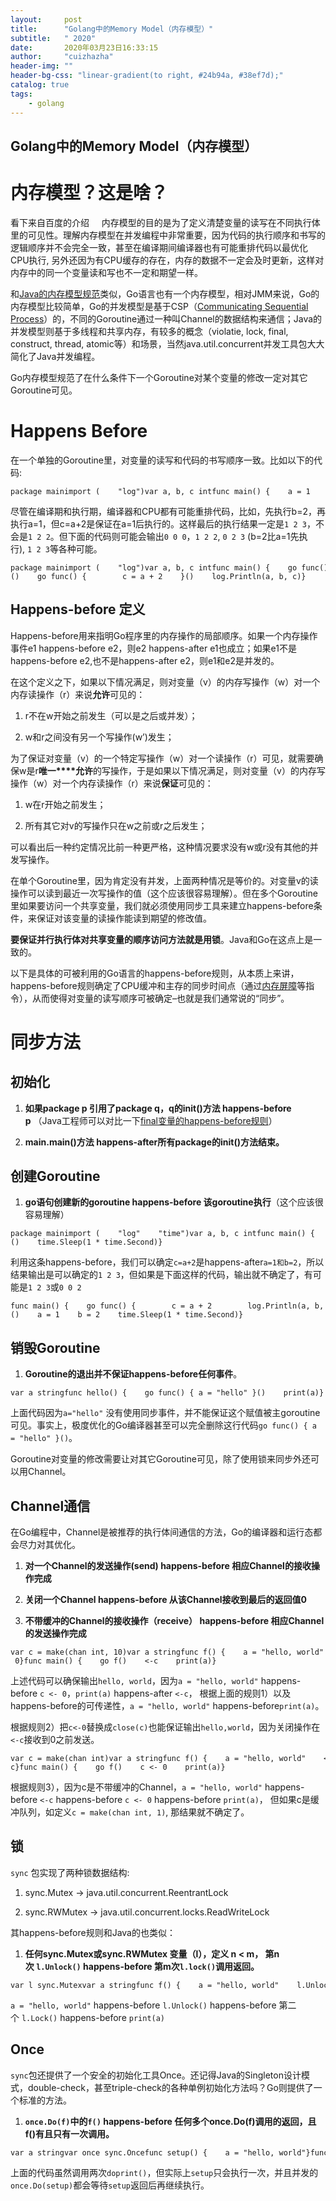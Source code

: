 ```yaml
---
layout:     post
title:      "Golang中的Memory Model（内存模型）"
subtitle:   " 2020"
date:       2020年03月23日16:33:15
author:     "cuizhazha"
header-img: ""
header-bg-css: "linear-gradient(to right, #24b94a, #38ef7d);"
catalog: true
tags:
    - golang
---
```




## Golang中的Memory Model（内存模型）


内存模型？这是啥？
=========

看下来自百度的介绍     内存模型的目的是为了定义清楚变量的读写在不同执行体里的可见性。理解内存模型在并发编程中非常重要，因为代码的执行顺序和书写的逻辑顺序并不会完全一致，甚至在编译期间编译器也有可能重排代码以最优化CPU执行, 另外还因为有CPU缓存的存在，内存的数据不一定会及时更新，这样对内存中的同一个变量读和写也不一定和期望一样。

和[Java的内存模型规范](http://ifeve.com/java-memory-model-1/)类似，Go语言也有一个内存模型，相对JMM来说，Go的内存模型比较简单，Go的并发模型是基于CSP（[Communicating Sequential Process](http://en.wikipedia.org/wiki/Communicating_sequential_processes)）的，不同的Goroutine通过一种叫Channel的数据结构来通信；Java的并发模型则基于多线程和共享内存，有较多的概念（violatie, lock, final, construct, thread, atomic等）和场景，当然java.util.concurrent并发工具包大大简化了Java并发编程。

Go内存模型规范了在什么条件下一个Goroutine对某个变量的修改一定对其它Goroutine可见。

Happens Before
==============

在一个单独的Goroutine里，对变量的读写和代码的书写顺序一致。比如以下的代码:

```
package mainimport (    "log")var a, b, c intfunc main() {    a = 1    b = 2    c = a + 2    log.Println(a, b, c)}
```

尽管在编译期和执行期，编译器和CPU都有可能重排代码，比如，先执行b=2，再执行a=1，但c=a+2是保证在a=1后执行的。这样最后的执行结果一定是`1 2 3`，不会是`1 2 2`。但下面的代码则可能会输出`0 0 0`，`1 2 2`, `0 2 3` (b=2比a=1先执行), `1 2 3`等各种可能。

```
package mainimport (    "log")var a, b, c intfunc main() {    go func() {        a = 1        b = 2    }()    go func() {        c = a + 2    }()    log.Println(a, b, c)}
```

Happens-before 定义
-----------------

Happens-before用来指明Go程序里的内存操作的局部顺序。如果一个内存操作事件e1 happens-before e2，则e2 happens-after e1也成立；如果e1不是happens-before e2,也不是happens-after e2，则e1和e2是并发的。

在这个定义之下，如果以下情况满足，则对变量（v）的内存写操作（w）对一个内存读操作（r）来说**允许**可见的：

1.  r不在w开始之前发生（可以是之后或并发）；
    
2.  w和r之间没有另一个写操作(w’)发生；
    

为了保证对变量（v）的一个特定写操作（w）对一个读操作（r）可见，就需要确保w是r**唯一****允许**的写操作，于是如果以下情况满足，则对变量（v）的内存写操作（w）对一个内存读操作（r）来说**保证**可见的：

1.  w在r开始之前发生；
    
2.  所有其它对v的写操作只在w之前或r之后发生；
    

可以看出后一种约定情况比前一种更严格，这种情况要求没有w或r没有其他的并发写操作。

在单个Goroutine里，因为肯定没有并发，上面两种情况是等价的。对变量v的读操作可以读到最近一次写操作的值（这个应该很容易理解）。但在多个Goroutine里如果要访问一个共享变量，我们就必须使用同步工具来建立happens-before条件，来保证对该变量的读操作能读到期望的修改值。

**要保证并行执行体对共享变量的顺序访问方法就是用锁**。Java和Go在这点上是一致的。

以下是具体的可被利用的Go语言的happens-before规则，从本质上来讲，happens-before规则确定了CPU缓冲和主存的同步时间点（通过[内存屏障](http://hugozhu.myalert.info/2013/03/28/22-memory-barriers-or-fences.html)等指令），从而使得对变量的读写顺序可被确定–也就是我们通常说的“同步”。

同步方法
====

初始化
---

1.  **如果package p 引用了package q，q的init()方法 happens-before p** （Java工程师可以对比一下[final变量的happens-before规则](http://www.infoq.com/cn/articles/java-memory-model-6?utm_source=infoq&utm_medium=related_content_link&utm_campaign=relatedContent_articles_clk)）
    
2.  **main.main()方法 happens-after所有package的init()方法结束。**
    

创建Goroutine
-----------

1.  **go语句创建新的goroutine happens-before 该goroutine执行**（这个应该很容易理解）
    

```
package mainimport (    "log"    "time")var a, b, c intfunc main() {    a = 1    b = 2    go func() {        c = a + 2        log.Println(a, b, c)    }()    time.Sleep(1 * time.Second)}
```

利用这条happens-before，我们可以确定`c=a+2`是happens-after`a=1和b=2`，所以结果输出是可以确定的`1 2 3`，但如果是下面这样的代码，输出就不确定了，有可能是`1 2 3`或`0 0 2`

```
func main() {    go func() {        c = a + 2        log.Println(a, b, c)    }()    a = 1    b = 2    time.Sleep(1 * time.Second)}
```

销毁Goroutine
-----------

1.  **Goroutine的退出并不保证happens-before任何事件**。
    

```
var a stringfunc hello() {    go func() { a = "hello" }()    print(a)}
```

上面代码因为`a="hello"` 没有使用同步事件，并不能保证这个赋值被主goroutine可见。事实上，极度优化的Go编译器甚至可以完全删除这行代码`go func() { a = "hello" }()`。

Goroutine对变量的修改需要让对其它Goroutine可见，除了使用锁来同步外还可以用Channel。

Channel通信
---------

在Go编程中，Channel是被推荐的执行体间通信的方法，Go的编译器和运行态都会尽力对其优化。

1.  **对一个Channel的发送操作(send) happens-before 相应Channel的接收操作完成**
    
2.  **关闭一个Channel happens-before 从该Channel接收到最后的返回值0**
    
3.  **不带缓冲的Channel的接收操作（receive） happens-before 相应Channel的发送操作完成**
    

```
var c = make(chan int, 10)var a stringfunc f() {    a = "hello, world"    c <- 0}func main() {    go f()    <-c    print(a)}
```

上述代码可以确保输出`hello, world`，因为`a = "hello, world"` happens-before `c <- 0`，`print(a)` happens-after `<-c`， 根据上面的规则1）以及happens-before的可传递性，`a = "hello, world"` happens-before`print(a)`。

根据规则2）把`c<-0`替换成`close(c)`也能保证输出`hello,world`，因为关闭操作在`<-c`接收到0之前发送。

```
var c = make(chan int)var a stringfunc f() {    a = "hello, world"    <-c}func main() {    go f()    c <- 0    print(a)}
```

根据规则3），因为c是不带缓冲的Channel，`a = "hello, world"` happens-before `<-c` happens-before `c <- 0` happens-before `print(a)`， 但如果c是缓冲队列，如定义`c = make(chan int, 1)`, 那结果就不确定了。

锁
-

`sync` 包实现了两种锁数据结构:

1.  sync.Mutex -> java.util.concurrent.ReentrantLock
    
2.  sync.RWMutex -> java.util.concurrent.locks.ReadWriteLock
    

其happens-before规则和Java的也类似：

1.  **任何sync.Mutex或sync.RWMutex 变量（l），定义 n < m， 第n次 `l.Unlock()` happens-before 第m次`l.lock()`调用返回。**
    

```
var l sync.Mutexvar a stringfunc f() {    a = "hello, world"    l.Unlock()}func main() {    l.Lock()    go f()    l.Lock()    print(a)}
```

`a = "hello, world"` happens-before `l.Unlock()` happens-before 第二个 `l.Lock()` happens-before `print(a)`

Once
----

`sync`包还提供了一个安全的初始化工具Once。还记得Java的Singleton设计模式，double-check，甚至triple-check的各种单例初始化方法吗？Go则提供了一个标准的方法。

1.  **`once.Do(f)`中的`f()` happens-before 任何多个once.Do(f)调用的返回，且f()有且只有一次调用。**
    

```
var a stringvar once sync.Oncefunc setup() {    a = "hello, world"}func doprint() {    once.Do(setup)    print(a)}func twoprint() {    go doprint()    go doprint()}
```

上面的代码虽然调用两次`doprint()`，但实际上`setup`只会执行一次，并且并发的`once.Do(setup)`都会等待`setup`返回后再继续执行。

